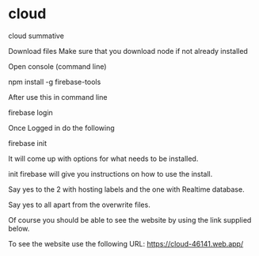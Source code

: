 # cloud
cloud summative

Download files
Make sure that you download node if not already installed

Open console (command line)

npm install -g firebase-tools

After use this in command line

firebase login

Once Logged in do the following

firebase init

It will come up with options for what needs to be installed.

init firebase will give you instructions on how to use the install.

Say yes to the 2 with hosting labels and the one with Realtime database.

Say yes to all apart from the overwrite files.

Of course you should be able to see the website by using the link supplied below.

To see the website use the following URL:
https://cloud-46141.web.app/

